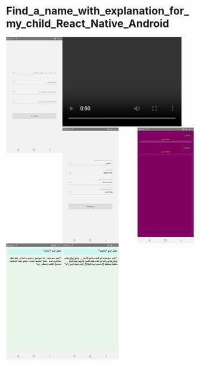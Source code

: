 # Find_a_name_with_explanation_for_my_child_React_Native_Android

<video width="320" height="240" controls>
  <source src="vid.mp4" type="video/mp4">
    <source src="vid.ogg" type="video/ogg">
</video>
<img src="1.jpg" align="left"   height= "15%" width= "30%">
<img src="2.jpg" align="center"   height= "15%" width= "30%">
<img src="3.jpg"  align="right"  height= "15%" width= "30%">
<img src="4.jpg" align="left"  height= "15%" width= "30%">
<img src="5.jpg" align="center"   height= "15%" width= "30%">
